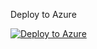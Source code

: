 Deploy to Azure

[![Deploy to Azure](https://aka.ms/deploytoazurebutton)](https://portal.azure.com/#create/Microsoft.Template/uri/https%3A%2F%2Fraw.githubusercontent.com%2Fice-engineering%2FSentinel-Onboarding%2Fmaster%2FAzureSentinelviaARM%2FARMTemplates%2Fazuredeploy.json/createUIDefinitionUri/https%3A%2F%2Fraw.githubusercontent.com%2Fice-engineering%2FSentinel-Onboarding%2Fmaster%2FAzureSentinelviaARM%2FARMTemplates%2FcreateUiDefinition.json)
